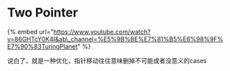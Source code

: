 # Two Pointer

{% embed url="https://www.youtube.com/watch?v=86GHTcY0K4I&ab\_channel=%E5%9B%BE%E7%81%B5%E6%98%9F%E7%90%83TuringPlanet" %}

说白了，就是一种优化，指针移动往往意味删掉不可能或者没意义的cases

